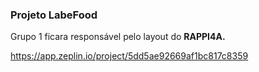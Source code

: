 ### Projeto LabeFood

Grupo 1 ficara responsável pelo layout do **RAPPI4A.**

https://app.zeplin.io/project/5dd5ae92669af1bc817c8359
